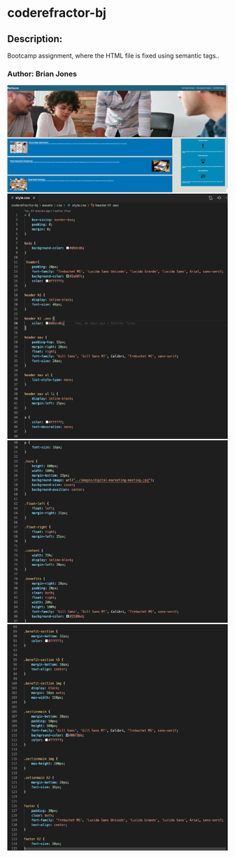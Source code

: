 # coderefractor-bj
## Description:
Bootcamp assignment, where the HTML file is fixed using semantic tags..


### Author: Brian Jones

![Screenshots](/Screenshots/website.png)
![Screenshots](/Screenshots/css1.png)
![Screenshots](/Screenshots/css2.png)
![Screenshots](/Screenshots/css3.png)